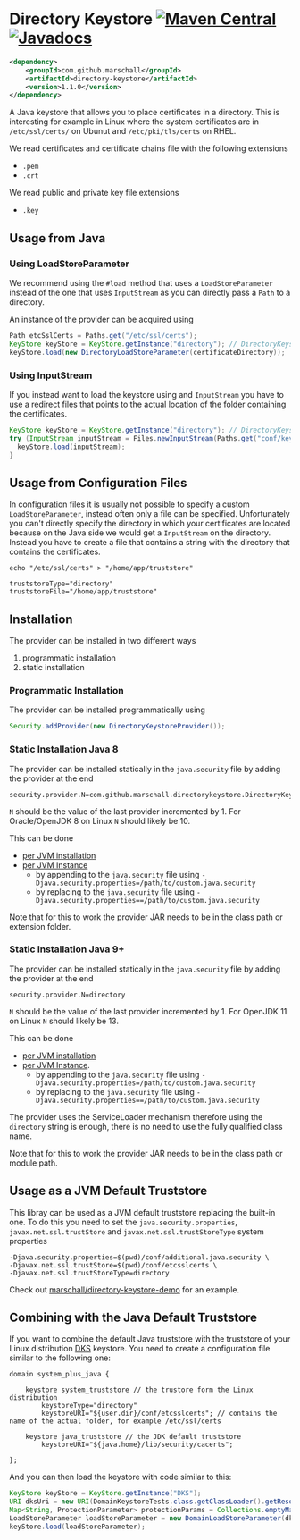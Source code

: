 Directory Keystore [![Maven Central](https://maven-badges.herokuapp.com/maven-central/com.github.marschall/directory-keystore/badge.svg)](https://maven-badges.herokuapp.com/maven-central/com.github.marschall/directory-keystore) [![Javadocs](https://www.javadoc.io/badge/com.github.marschall/directory-keystore.svg)](https://www.javadoc.io/doc/com.github.marschall/directory-keystore)
==================


```xml
<dependency>
    <groupId>com.github.marschall</groupId>
    <artifactId>directory-keystore</artifactId>
    <version>1.1.0</version>
</dependency>
```

A Java keystore that allows you to place certificates in a directory. This is interesting for example in Linux where the system certificates are in `/etc/ssl/certs/` on Ubunut and `/etc/pki/tls/certs` on RHEL.

We read certificates and certificate chains file with the following extensions

* `.pem`
* `.crt`

We read public and private key file extensions

* `.key`

## Usage from Java

### Using LoadStoreParameter

We recommend using the `#load` method that uses a `LoadStoreParameter` instead of the one that uses `InputStream` as you can directly pass a `Path` to a directory.

An instance of the provider can be acquired using

```java
Path etcSslCerts = Paths.get("/etc/ssl/certs");
KeyStore keyStore = KeyStore.getInstance("directory"); // DirectoryKeystoreProvider.TYPE
keyStore.load(new DirectoryLoadStoreParameter(certificateDirectory));
```

### Using InputStream

If you instead want to load the keystore using and `InputStream` you have to use a redirect files that points to the actual location of the folder containing the certificates.

```java
KeyStore keyStore = KeyStore.getInstance("directory"); // DirectoryKeystoreProvider.TYPE
try (InputStream inputStream = Files.newInputStream(Paths.get("conf/keystore.redirect"))) {
  keyStore.load(inputStream);
}
```

## Usage from Configuration Files

In configuration files it is usually not possible to specify a custom `LoadStoreParameter`, instead often only a file can be specified. Unfortunately you can't directly specify the directory in which your certificates are located because on the Java side we would get a `InputStream` on the directory. Instead you have to create a file that contains a string with the directory that contains the certificates.

```
echo "/etc/ssl/certs" > "/home/app/truststore"
```

```
truststoreType="directory"
truststoreFile="/home/app/truststore"
```

## Installation

The provider can be installed in two different ways

1. programmatic installation
1. static installation

### Programmatic Installation

The provider can be installed programmatically using

```java
Security.addProvider(new DirectoryKeystoreProvider());
```

### Static Installation Java 8

The provider can be installed statically in the `java.security` file by adding the provider at the end

```
security.provider.N=com.github.marschall.directorykeystore.DirectoryKeystoreProvider
```

`N` should be the value of the last provider incremented by 1. For Oracle/OpenJDK 8 on Linux `N` should likely be 10.

This can be done
 * [per JVM installation](https://docs.oracle.com/javase/8/docs/technotes/guides/security/crypto/HowToImplAProvider.html#Configuring)
 * [per JVM Instance](https://docs.oracle.com/javase/8/docs/technotes/guides/security/crypto/HowToImplAProvider.html#AppA)
   * by appending to the `java.security` file using `-Djava.security.properties=/path/to/custom.java.security`
   * by replacing to the `java.security` file using `-Djava.security.properties==/path/to/custom.java.security`

Note that for this to work the provider JAR needs to be in the class path or extension folder.

### Static Installation Java 9+

The provider can be installed statically in the `java.security` file by adding the provider at the end

```
security.provider.N=directory
```

`N` should be the value of the last provider incremented by 1. For OpenJDK 11 on Linux `N` should likely be 13.

This can be done
 * [per JVM installation](https://docs.oracle.com/en/java/javase/11/security/howtoimplaprovider.html#GUID-831AA25F-F702-442D-A2E4-8DA6DEA16F33)
 * [per JVM Instance](https://docs.oracle.com/en/java/javase/11/security/java-authentication-and-authorization-service-jaas-reference-guide.html#GUID-106F4B32-B9A3-4B75-BDBF-29B252BB3F53).
   * by appending to the `java.security` file using `-Djava.security.properties=/path/to/custom.java.security`
   * by replacing to the `java.security` file using `-Djava.security.properties==/path/to/custom.java.security`
   
The provider uses the ServiceLoader mechanism therefore using the `directory` string is enough, there is no need to use the fully qualified class name.

Note that for this to work the provider JAR needs to be in the class path or module path.


## Usage as a JVM Default Truststore

This libray can be used as a JVM default truststore replacing the built-in one. To do this you need to set the `java.security.properties`, `javax.net.ssl.trustStore` and `javax.net.ssl.trustStoreType` system properties

```
-Djava.security.properties=$(pwd)/conf/additional.java.security \
-Djavax.net.ssl.trustStore=$(pwd)/conf/etcsslcerts \
-Djavax.net.ssl.trustStoreType=directory
```

Check out [marschall/directory-keystore-demo](https://github.com/marschall/directory-keystore-demo) for an example.

## Combining with the Java Default Truststore

If you want to combine the default Java truststore with the truststore of your Linux distribution [DKS](https://docs.oracle.com/en/java/javase/11/docs/api/java.base/java/security/DomainLoadStoreParameter.html) keystore. You need to create a configuration file similar to the following one:

```
domain system_plus_java {

    keystore system_truststore // the trustore form the Linux distribution
        keystoreType="directory"
        keystoreURI="${user.dir}/conf/etcsslcerts"; // contains the name of the actual folder, for example /etc/ssl/certs

    keystore java_truststore // the JDK default truststore
        keystoreURI="${java.home}/lib/security/cacerts";

};
```

And you can then load the keystore with code similar to this:

```java
KeyStore keyStore = KeyStore.getInstance("DKS");
URI dksUri = new URI(DomainKeystoreTests.class.getClassLoader().getResource("conf/combined.dks").toExternalForm() + "#system_plus_java");
Map<String, ProtectionParameter> protectionParams = Collections.emptyMap();
LoadStoreParameter loadStoreParameter = new DomainLoadStoreParameter(dksUri, protectionParams);
keyStore.load(loadStoreParameter);
```



